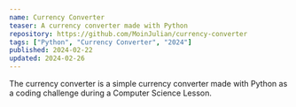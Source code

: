 ```yaml
---
name: Currency Converter
teaser: A currency converter made with Python
repository: https://github.com/MoinJulian/currency-converter
tags: ["Python", "Currency Converter", "2024"]
published: 2024-02-22
updated: 2024-02-26
---
```


The currency converter is a simple currency converter made with Python as a coding challenge during a Computer Science Lesson.
